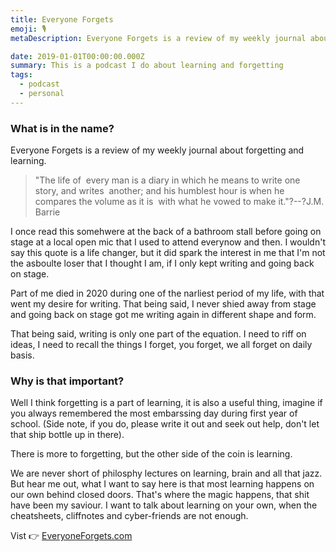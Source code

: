 ```yaml
---
title: Everyone Forgets
emoji: 🎙
metaDescription: Everyone Forgets is a review of my weekly journal about forgetting and learning.

date: 2019-01-01T00:00:00.000Z
summary: This is a podcast I do about learning and forgetting
tags:
  - podcast
  - personal
---
```


### What is in the name?

Everyone Forgets is a review of my weekly journal about forgetting and learning.

> "The life of  every man is a diary in which he means to write one story, and writes  another; and his humblest hour is when he compares the volume as it is  with what he vowed to make it."?--?J.M. Barrie


I once read this somehwere at the back of a bathroom stall before going on stage at a local open mic that I used to attend everynow and then. I wouldn't say this quote is a life changer, but it did spark the interest in me that I'm not the asboulte loser that I thought I am, if I only kept writing and going back on stage.

Part of me died in 2020 during one of the narliest period of my life, with that went my desire for writing. That being said, I never shied away from stage and going back on stage got me writing again in different shape and form.

That being said, writing is only one part of the equation. I need to riff on ideas, I need to recall the things I forget, you forget, we all forget on daily basis.

### Why is that important?

Well I think forgetting is a part of learning, it is also a useful thing, imagine if you always remembered the most embarssing day during first year of school. (Side note, if you do, please write it out and seek out help, don't let that ship bottle up in there).

There is more to forgetting, but the other side of the coin is learning.

We are never short of philosphy lectures on learning, brain and all that jazz.
But hear me out, what I want to say here is that most learning happens on our own behind closed doors. That's where the magic happens, that shit have been my saviour. I want to talk about learning on your own, when the cheatsheets, cliffnotes and cyber-friends are not enough.





Vist 👉  <a href="https://everyoneforgets.com" target="_blank">EveryoneForgets.com</a>